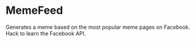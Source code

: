 # MemeFeed

Generates a meme based on the most popular meme pages on Facebook. Hack to learn the Facebook API.